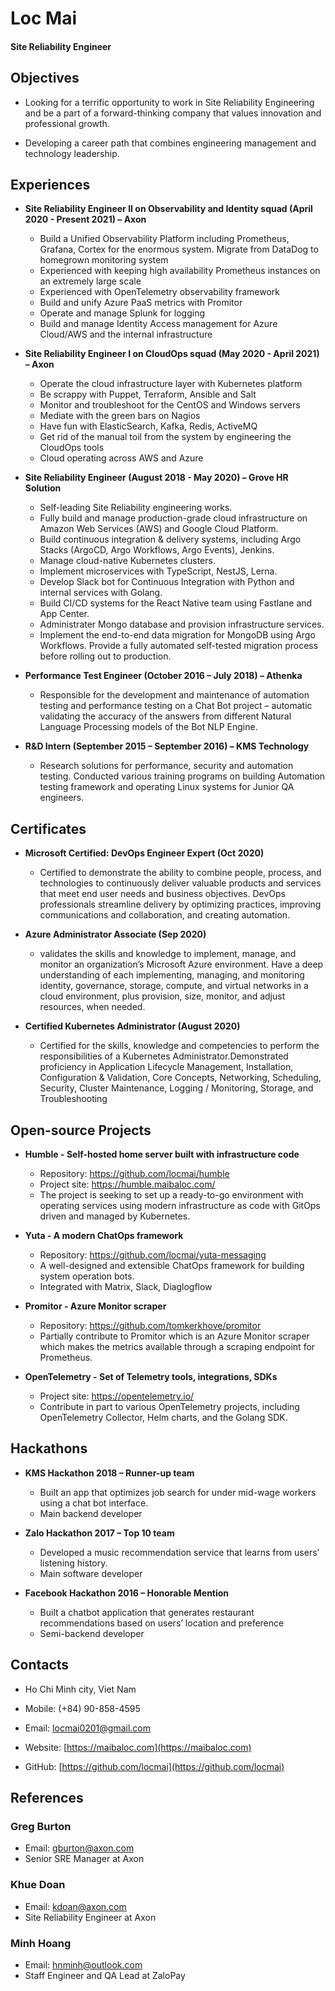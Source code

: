 # Loc Mai
#### Site Reliability Engineer 

## Objectives
- Looking for a terrific opportunity to work in Site Reliability Engineering and be a part of a forward-thinking company that values innovation and professional growth.

- Developing a career path that combines engineering management and technology leadership.

## Experiences
- **Site Reliability Engineer II  on Observability and Identity squad (April 2020 - Present 2021) – Axon**
  - Build a Unified Observability Platform including Prometheus, Grafana, Cortex for the enormous system. Migrate from DataDog to homegrown monitoring system
  - Experienced with keeping high availability Prometheus instances on an extremely large scale
  - Experienced with OpenTelemetry observability framework
  - Build and unify Azure PaaS metrics with Promitor
  - Operate and manage Splunk for logging
  - Build and manage Identity Access management for Azure Cloud/AWS and the internal infrastructure

- **Site Reliability Engineer I on CloudOps squad (May 2020 - April 2021) – Axon**
  - Operate the cloud infrastructure layer with Kubernetes platform
  - Be scrappy with Puppet, Terraform, Ansible and Salt
  - Monitor and troubleshoot for the CentOS and Windows servers
  - Mediate with the green bars on Nagios
  - Have fun with ElasticSearch, Kafka, Redis, ActiveMQ
  - Get rid of the manual toil from the system by engineering the CloudOps tools
  - Cloud operating across AWS and Azure

- **Site Reliability Engineer (August 2018 - May 2020) – Grove HR Solution**
  - Self-leading Site Reliability engineering works.
  - Fully build and manage production-grade cloud infrastructure on Amazon Web Services (AWS) and Google Cloud Platform.
  - Build continuous integration & delivery systems, including Argo Stacks (ArgoCD, Argo Workflows, Argo Events), Jenkins.
  - Manage cloud-native Kubernetes clusters.
  - Implement microservices with TypeScript, NestJS, Lerna.
  - Develop Slack bot for Continuous Integration with Python and internal services with Golang.
  - Build CI/CD systems for the React Native team using Fastlane and App Center.
  - Administrater Mongo database and provision infrastructure services.
  - Implement the end-to-end data migration for MongoDB using Argo Workflows. Provide a fully automated self-tested migration process before rolling out to production.

- **Performance Test Engineer (October 2016 – July 2018) – Athenka**
  - Responsible for the development and maintenance of automation testing and performance testing on a Chat Bot project – automatic validating the accuracy of the answers from different Natural Language Processing models of the Bot NLP Engine.

- **R&D Intern (September 2015 – September 2016) – KMS Technology**
  - Research solutions for performance, security and automation testing. Conducted various training programs on building Automation testing framework and operating Linux systems for Junior QA engineers.

## Certificates
- **Microsoft Certified: DevOps Engineer Expert (Oct 2020)**
  - Certified to demonstrate the ability to combine people, process, and technologies to continuously deliver valuable products and services that meet end user needs and business objectives. DevOps professionals streamline delivery by optimizing practices, improving communications and collaboration, and creating automation.

- **Azure Administrator Associate (Sep 2020)**
  - validates the skills and knowledge to implement, manage, and monitor an organization’s Microsoft Azure environment. Have a deep understanding of each implementing, managing, and monitoring identity, governance, storage, compute, and virtual networks in a cloud environment, plus provision, size, monitor, and adjust resources, when needed.

- **Certified Kubernetes Administrator (August 2020)**
  - Certified for the skills, knowledge and competencies to perform the responsibilities of a Kubernetes Administrator.Demonstrated proficiency in Application Lifecycle Management, Installation, Configuration & Validation, Core Concepts, Networking, Scheduling, Security, Cluster Maintenance, Logging / Monitoring, Storage, and Troubleshooting


## Open-source Projects
- **Humble - Self-hosted home server built with infrastructure code**
  - Repository: https://github.com/locmai/humble
  - Project site: https://humble.maibaloc.com/
  - The project is seeking to set up a ready-to-go environment with operating services using modern infrastructure as code with GitOps driven and managed by Kubernetes.

- **Yuta - A modern ChatOps framework**
  - Repository: https://github.com/locmai/yuta-messaging
  - A well-designed and extensible ChatOps framework for building system operation bots.
  - Integrated with Matrix, Slack, Diaglogflow

- **Promitor - Azure Monitor scraper**
  - Repository: https://github.com/tomkerkhove/promitor
  - Partially contribute to Promitor which is an Azure Monitor scraper which makes the metrics available through a scraping endpoint for Prometheus.

- **OpenTelemetry - Set of Telemetry tools, integrations, SDKs**
  - Project site: https://opentelemetry.io/
  - Contribute in part to various OpenTelemetry projects, including OpenTelemetry Collector, Helm charts, and the Golang SDK.


## Hackathons
- **KMS Hackathon 2018 – Runner-up team**
  - Built an app that optimizes job search for under mid-wage workers using a chat bot interface.
  - Main backend developer

- **Zalo Hackathon 2017 – Top 10 team**
  - Developed a music recommendation service that learns from users’ listening history.
  - Main software developer

- **Facebook Hackathon 2016 – Honorable Mention**
  - Built a chatbot application that generates restaurant recommendations based on users’ location and preference
  - Semi-backend developer



## Contacts

- Ho Chi Minh city, Viet Nam

- Mobile: (+84) 90-858-4595

- Email: locmai0201@gmail.com

- Website: [https://maibaloc.com](https://maibaloc.com)

- GitHub: [https://github.com/locmai](https://github.com/locmai)

## References

### Greg Burton
- Email: gburton@axon.com
- Senior SRE Manager at Axon

### Khue Doan
- Email: kdoan@axon.com
- Site Reliability Engineer at Axon

### Minh Hoang
- Email: hnminh@outlook.com
- Staff Engineer and QA Lead at ZaloPay
